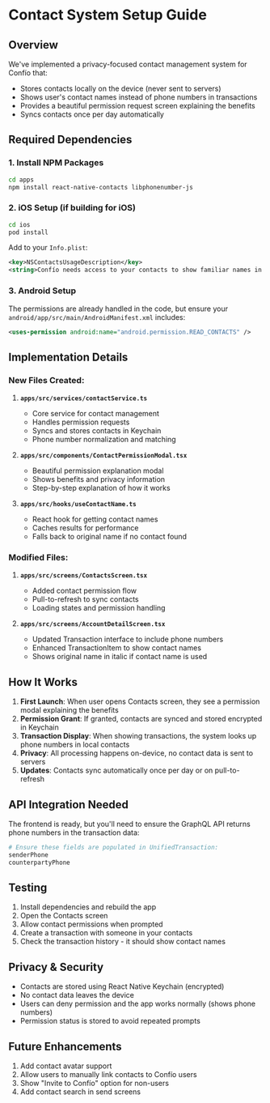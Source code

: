 # Contact System Setup Guide

## Overview
We've implemented a privacy-focused contact management system for Confío that:
- Stores contacts locally on the device (never sent to servers)
- Shows user's contact names instead of phone numbers in transactions
- Provides a beautiful permission request screen explaining the benefits
- Syncs contacts once per day automatically

## Required Dependencies

### 1. Install NPM Packages
```bash
cd apps
npm install react-native-contacts libphonenumber-js
```

### 2. iOS Setup (if building for iOS)
```bash
cd ios
pod install
```

Add to your `Info.plist`:
```xml
<key>NSContactsUsageDescription</key>
<string>Confío needs access to your contacts to show familiar names in your transactions. Your contacts are stored locally and never sent to our servers.</string>
```

### 3. Android Setup
The permissions are already handled in the code, but ensure your `android/app/src/main/AndroidManifest.xml` includes:
```xml
<uses-permission android:name="android.permission.READ_CONTACTS" />
```

## Implementation Details

### New Files Created:

1. **`apps/src/services/contactService.ts`**
   - Core service for contact management
   - Handles permission requests
   - Syncs and stores contacts in Keychain
   - Phone number normalization and matching

2. **`apps/src/components/ContactPermissionModal.tsx`**
   - Beautiful permission explanation modal
   - Shows benefits and privacy information
   - Step-by-step explanation of how it works

3. **`apps/src/hooks/useContactName.ts`**
   - React hook for getting contact names
   - Caches results for performance
   - Falls back to original name if no contact found

### Modified Files:

1. **`apps/src/screens/ContactsScreen.tsx`**
   - Added contact permission flow
   - Pull-to-refresh to sync contacts
   - Loading states and permission handling

2. **`apps/src/screens/AccountDetailScreen.tsx`**
   - Updated Transaction interface to include phone numbers
   - Enhanced TransactionItem to show contact names
   - Shows original name in italic if contact name is used

## How It Works

1. **First Launch**: When user opens Contacts screen, they see a permission modal explaining the benefits
2. **Permission Grant**: If granted, contacts are synced and stored encrypted in Keychain
3. **Transaction Display**: When showing transactions, the system looks up phone numbers in local contacts
4. **Privacy**: All processing happens on-device, no contact data is sent to servers
5. **Updates**: Contacts sync automatically once per day or on pull-to-refresh

## API Integration Needed

The frontend is ready, but you'll need to ensure the GraphQL API returns phone numbers in the transaction data:

```graphql
# Ensure these fields are populated in UnifiedTransaction:
senderPhone
counterpartyPhone
```

## Testing

1. Install dependencies and rebuild the app
2. Open the Contacts screen
3. Allow contact permissions when prompted
4. Create a transaction with someone in your contacts
5. Check the transaction history - it should show contact names

## Privacy & Security

- Contacts are stored using React Native Keychain (encrypted)
- No contact data leaves the device
- Users can deny permission and the app works normally (shows phone numbers)
- Permission status is stored to avoid repeated prompts

## Future Enhancements

1. Add contact avatar support
2. Allow users to manually link contacts to Confío users
3. Show "Invite to Confío" option for non-users
4. Add contact search in send screens